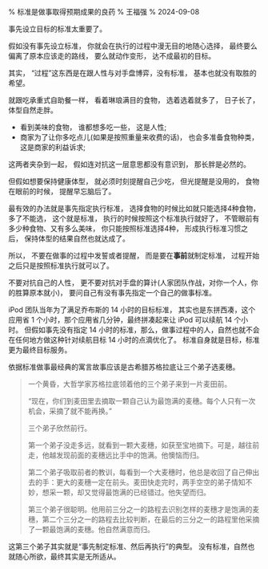 % 标准是做事取得预期成果的良药
% 王福强
% 2024-09-08

事先设立目标的标准太重要了。

假如没有事先设立标准，  你就会在执行的过程中漫无目的地随心选择， 最终要么偏离了原本应该走的路线， 要么就动作变形， 达不成最初的目标。

其实， “过程”这东西是在跟人性与对手盘博弈，没有标准， 基本也就没有取胜的希望。

就跟吃承重式自助餐一样，  看着琳琅满目的食物， 选着选着就多了， 日子长了， 体型自然走胖。

- 看到美味的食物， 谁都想多吃一些， 这是人性;
- 商家为了让你多吃点儿(如果是按照重量来收费的话)， 也会多准备食物种类， 这是商家的利益诉求;

这两者夹杂到一起，  假如连对抗这一层意思都没有意识到， 那长胖是必然的。

但假如想要保持健康体型， 就必须时刻提醒自己少吃，  但光提醒是没用的，  食物在眼前的时候，  提醒早忘脑后了。

最有效的办法就是事先指定执行标准， 选择食物的时候比如就只能选择4种食物， 多了不能选， 这个就是标准， 执行的时候按照这个标准执行就好了， 不管眼前有多少种食物、又有多么美味， 你只能按照标准选择4种，  形成执行标准习惯之后，  保持体型的结果自然也就达成了。

所以， 不要在做事的过程中发誓或者提醒，  而是要在**事前**就制定标准，  过程开始之后只是按照标准执行就可以了。

不要对抗自己的人性， 更不要对抗对手盘的算计(人家团队作战，对你一个人，你的胜算原本就小)， 要问自己有没有事先指定一个自己的做事标准。

iPod 团队当年为了满足乔布斯的 14 小时的目标标准， 其实也是东拼西凑，这个应用省 1 个小时，那个应用省几分钟，最终拼凑起来让 iPod 可以续航 14 个小时。 但假如事先没有指定 14 小时的标准，那么，做事过程中的人，自然也就不会在任何地方做这种针对续航目标 14 小时的点滴优化了。 标准自身就是目标，标准更为最终目标服务。

依据标准做事最经典的寓言故事应该是古希腊苏格拉底让三个弟子选麦穗。

> 一个黄昏，大哲学家苏格拉底领着他的三个弟子来到一片麦田前。
> 
> “现在，你们到麦田里去摘取一颗自己认为最饱满的麦穗。每个人只有一次机会，采摘了就不能再换。”
> 
> 三个弟子欣然前行。
> 
> 第一个弟子没走多远，就看到一颗大麦穗，如获至宝地摘下。可是，越往前走，他越发现前面的麦穗远比手中的饱满。他懊恼而归。
> 
> 第二个弟子吸取前者的教训，每看到一个大麦穗时，他总是收回了自己伸出去的手：更大的麦穗一定在前头。麦田快走完时，两手空空的弟子情知不妙，想采一颗，却又觉得最饱满的已经错过。他失望而归。
> 
> 第三个弟子很聪明。他用前三分之一的路程去识别怎样的麦穗才是饱满的麦穗，第二个三分之一的路程去比较判断，在最后的三分之一的路程里他采摘了一颗最饱满的麦穗。他自然满意而归。

这第三个弟子其实就是“事先制定标准、然后再执行”的典型。 没有标准，自然也就随心所欲，最终其实是无所适从。